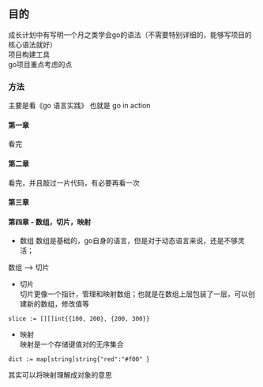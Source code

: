 ## 目的
成长计划中有写明一个月之类学会go的语法（不需要特别详细的，能够写项目的核心语法就好）   
项目构建工具   
go项目重点考虑的点  

### 方法
主要是看《go 语言实践》 也就是 go in action

#### 第一章
看完

#### 第二章
看完，并且敲过一片代码，有必要再看一次

#### 第三章

#### 第四章 - 数组，切片，映射
- 数组
数组是基础的，go自身的语言，但是对于动态语言来说，还是不够灵活；

数组 --> 切片       

- 切片   
切片更像一个指针，管理和映射数组；也就是在数组上层包装了一层，可以创建新的数组，修改值等

`slice := [][]int{{100, 200}, {200, 300}}`

- 映射  
映射是一个存储键值对的无序集合

`dict := map[string]string{"red":"#f00"
}`

其实可以将映射理解成对象的意思